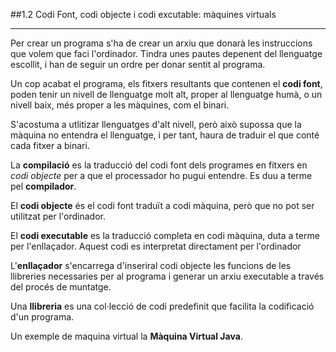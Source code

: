 ##1.2 Codi Font, codi objecte i codi excutable: màquines virtuals
___
Per crear un programa s'ha de crear un arxiu que donarà les instruccions 
que volem que faci l'ordinador. Tindra unes pautes depenent del llenguatge 
escollit, i han de seguir un ordre per donar sentit al programa.

Un cop acabat el programa, els fitxers resultants que contenen el **codi font**, 
poden tenir un nivell de llenguatge molt alt, proper al llenguatge humà, 
o un nivell baix, més proper a les màquines, com el binari.

S'acostuma a utlitizar llenguatges d'alt nivell, però això supossa que la 
màquina no entendra el llenguatge, i per tant, haura de traduir el que conté 
cada fitxer a binari.

La **compilació** es la traducció del codi font dels programes en fitxers en *codi objecte*
per a que el processador ho pugui entendre. Es duu a terme pel **compilador**.

El **codi objecte** és el codi font traduït a codi màquina, però que no pot ser utilitzat per l'ordinador.

El **codi executable** es la traducció completa en codi màquina, duta a terme per 
l'enllaçador. Aquest codi es interpretat directament per l'ordinador

L'**enllaçador** s'encarrega d'inseriral codi objecte les funcions de les llibreries
necessaries per al programa i generar un arxiu executable a través del procés de muntatge.

Una **llibreria** es una col·lecció de codi predefinit que facilita la codificació d'un programa.

Un exemple de maquina virtual la **Màquina Virtual Java**.





